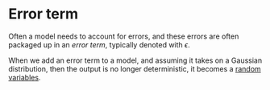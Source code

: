 # Error term

Often a model needs to account for errors, and these errors are often packaged
up in an *error term*, typically denoted with $\epsilon$.

When we add an error term to a model, and assuming it takes on a Gaussian
distribution, then the output is no longer deterministic, it becomes a [random
variables](202210071534.md).
